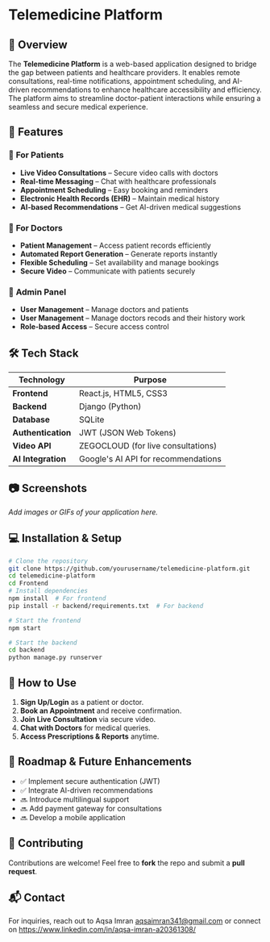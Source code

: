 # Telemedicine Platform

## 📌 Overview
The **Telemedicine Platform** is a web-based application designed to bridge the gap between patients and healthcare providers. It enables remote consultations, real-time notifications, appointment scheduling, and AI-driven recommendations to enhance healthcare accessibility and efficiency. The platform aims to streamline doctor-patient interactions while ensuring a seamless and secure medical experience.

## 🚀 Features
### 🔹 **For Patients**
- **Live Video Consultations** – Secure video calls with doctors
- **Real-time Messaging** – Chat with healthcare professionals
- **Appointment Scheduling** – Easy booking and reminders
- **Electronic Health Records (EHR)** – Maintain medical history
- **AI-based Recommendations** – Get AI-driven medical suggestions

### 🔹 **For Doctors**
- **Patient Management** – Access patient records efficiently
- **Automated Report Generation** – Generate reports instantly
- **Flexible Scheduling** – Set availability and manage bookings
- **Secure Video** – Communicate with patients securely

### 🔹 **Admin Panel**
- **User Management** – Manage doctors and patients
- **User Management** – Manage doctors recods and their history work
- **Role-based Access** – Secure access control

## 🛠️ Tech Stack
| Technology | Purpose |
|------------|---------|
| **Frontend** | React.js, HTML5, CSS3 |
| **Backend** | Django (Python) |
| **Database** | SQLite|
| **Authentication** | JWT (JSON Web Tokens) |
| **Video API** | ZEGOCLOUD (for live consultations) |
| **AI Integration** | Google's AI API for recommendations |

## 📷 Screenshots
_Add images or GIFs of your application here._

## 💻 Installation & Setup
```bash
# Clone the repository
git clone https://github.com/yourusername/telemedicine-platform.git
cd telemedicine-platform
cd Frontend
# Install dependencies
npm install  # For frontend
pip install -r backend/requirements.txt  # For backend

# Start the frontend
npm start

# Start the backend
cd backend
python manage.py runserver
```

## 📌 How to Use
1. **Sign Up/Login** as a patient or doctor.
2. **Book an Appointment** and receive confirmation.
3. **Join Live Consultation** via secure video.
4. **Chat with Doctors** for medical queries.
5. **Access Prescriptions & Reports** anytime.

## 📅 Roadmap & Future Enhancements
- ✅ Implement secure authentication (JWT)
- ✅ Integrate AI-driven recommendations
- 🔜 Introduce multilingual support
- 🔜 Add payment gateway for consultations
- 🔜 Develop a mobile application

## 🤝 Contributing
Contributions are welcome! Feel free to **fork** the repo and submit a **pull request**.


## 📬 Contact
For inquiries, reach out to Aqsa Imran aqsaimran341@gmail.com or connect on https://www.linkedin.com/in/aqsa-imran-a20361308/

